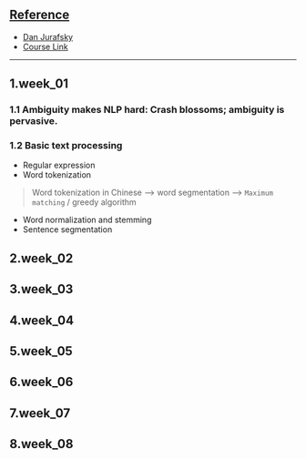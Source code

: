 ## [Reference](https://web.stanford.edu/~jurafsky/slp3/)
* [Dan Jurafsky](https://web.stanford.edu/~jurafsky/)
* [Course Link](https://pan.baidu.com/s/1VjCFjwZYWkva6KBrohK8Lw)

---
## 1.week_01
### 1.1 Ambiguity makes NLP hard: Crash blossoms; ambiguity is pervasive.
### 1.2 Basic text processing
* Regular expression
* Word tokenization
> Word tokenization in Chinese --> word segmentation --> `Maximum matching` / greedy algorithm
* Word normalization and stemming
* Sentence segmentation

## 2.week_02


## 3.week_03


## 4.week_04


## 5.week_05


## 6.week_06


## 7.week_07


## 8.week_08